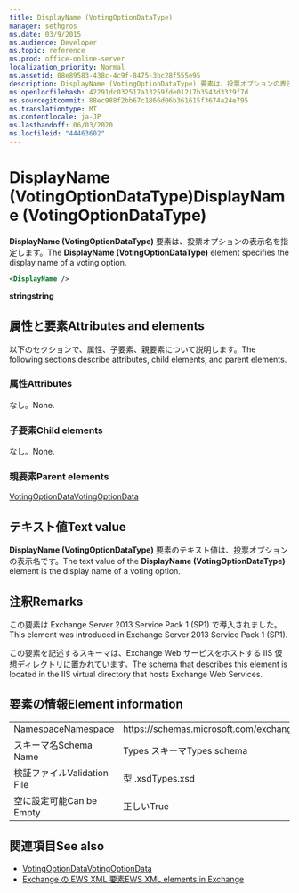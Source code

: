 ```yaml
---
title: DisplayName (VotingOptionDataType)
manager: sethgros
ms.date: 03/9/2015
ms.audience: Developer
ms.topic: reference
ms.prod: office-online-server
localization_priority: Normal
ms.assetid: 08e89583-438c-4c9f-8475-3bc28f555e95
description: DisplayName (VotingOptionDataType) 要素は、投票オプションの表示名を指定します。
ms.openlocfilehash: 42291dc032517a13259fde01217b3543d3329f7d
ms.sourcegitcommit: 88ec988f2bb67c1866d06b361615f3674a24e795
ms.translationtype: MT
ms.contentlocale: ja-JP
ms.lasthandoff: 06/03/2020
ms.locfileid: "44463602"
---
```

# <a name="displayname-votingoptiondatatype"></a><span data-ttu-id="5c192-103">DisplayName (VotingOptionDataType)</span><span class="sxs-lookup"><span data-stu-id="5c192-103">DisplayName (VotingOptionDataType)</span></span>

<span data-ttu-id="5c192-104">**DisplayName (VotingOptionDataType)** 要素は、投票オプションの表示名を指定します。</span><span class="sxs-lookup"><span data-stu-id="5c192-104">The **DisplayName (VotingOptionDataType)** element specifies the display name of a voting option.</span></span> 
  
```XML
<DisplayName />
```

 <span data-ttu-id="5c192-105">**string**</span><span class="sxs-lookup"><span data-stu-id="5c192-105">**string**</span></span>
## <a name="attributes-and-elements"></a><span data-ttu-id="5c192-106">属性と要素</span><span class="sxs-lookup"><span data-stu-id="5c192-106">Attributes and elements</span></span>

<span data-ttu-id="5c192-107">以下のセクションで、属性、子要素、親要素について説明します。</span><span class="sxs-lookup"><span data-stu-id="5c192-107">The following sections describe attributes, child elements, and parent elements.</span></span>
  
### <a name="attributes"></a><span data-ttu-id="5c192-108">属性</span><span class="sxs-lookup"><span data-stu-id="5c192-108">Attributes</span></span>

<span data-ttu-id="5c192-109">なし。</span><span class="sxs-lookup"><span data-stu-id="5c192-109">None.</span></span>
  
### <a name="child-elements"></a><span data-ttu-id="5c192-110">子要素</span><span class="sxs-lookup"><span data-stu-id="5c192-110">Child elements</span></span>

<span data-ttu-id="5c192-111">なし。</span><span class="sxs-lookup"><span data-stu-id="5c192-111">None.</span></span>
  
### <a name="parent-elements"></a><span data-ttu-id="5c192-112">親要素</span><span class="sxs-lookup"><span data-stu-id="5c192-112">Parent elements</span></span>

[<span data-ttu-id="5c192-113">VotingOptionData</span><span class="sxs-lookup"><span data-stu-id="5c192-113">VotingOptionData</span></span>](votingoptiondata.md)
  
## <a name="text-value"></a><span data-ttu-id="5c192-114">テキスト値</span><span class="sxs-lookup"><span data-stu-id="5c192-114">Text value</span></span>

<span data-ttu-id="5c192-115">**DisplayName (VotingOptionDataType)** 要素のテキスト値は、投票オプションの表示名です。</span><span class="sxs-lookup"><span data-stu-id="5c192-115">The text value of the **DisplayName (VotingOptionDataType)** element is the display name of a voting option.</span></span> 
  
## <a name="remarks"></a><span data-ttu-id="5c192-116">注釈</span><span class="sxs-lookup"><span data-stu-id="5c192-116">Remarks</span></span>

<span data-ttu-id="5c192-117">この要素は Exchange Server 2013 Service Pack 1 (SP1) で導入されました。</span><span class="sxs-lookup"><span data-stu-id="5c192-117">This element was introduced in Exchange Server 2013 Service Pack 1 (SP1).</span></span>
  
<span data-ttu-id="5c192-118">この要素を記述するスキーマは、Exchange Web サービスをホストする IIS 仮想ディレクトリに置かれています。</span><span class="sxs-lookup"><span data-stu-id="5c192-118">The schema that describes this element is located in the IIS virtual directory that hosts Exchange Web Services.</span></span>
  
## <a name="element-information"></a><span data-ttu-id="5c192-119">要素の情報</span><span class="sxs-lookup"><span data-stu-id="5c192-119">Element information</span></span>

|||
|:-----|:-----|
|<span data-ttu-id="5c192-120">Namespace</span><span class="sxs-lookup"><span data-stu-id="5c192-120">Namespace</span></span>  <br/> |https://schemas.microsoft.com/exchange/services/2006/types  <br/> |
|<span data-ttu-id="5c192-121">スキーマ名</span><span class="sxs-lookup"><span data-stu-id="5c192-121">Schema Name</span></span>  <br/> |<span data-ttu-id="5c192-122">Types スキーマ</span><span class="sxs-lookup"><span data-stu-id="5c192-122">Types schema</span></span>  <br/> |
|<span data-ttu-id="5c192-123">検証ファイル</span><span class="sxs-lookup"><span data-stu-id="5c192-123">Validation File</span></span>  <br/> |<span data-ttu-id="5c192-124">型 .xsd</span><span class="sxs-lookup"><span data-stu-id="5c192-124">Types.xsd</span></span>  <br/> |
|<span data-ttu-id="5c192-125">空に設定可能</span><span class="sxs-lookup"><span data-stu-id="5c192-125">Can be Empty</span></span>  <br/> |<span data-ttu-id="5c192-126">正しい</span><span class="sxs-lookup"><span data-stu-id="5c192-126">True</span></span>  <br/> |
   
## <a name="see-also"></a><span data-ttu-id="5c192-127">関連項目</span><span class="sxs-lookup"><span data-stu-id="5c192-127">See also</span></span>

- [<span data-ttu-id="5c192-128">VotingOptionData</span><span class="sxs-lookup"><span data-stu-id="5c192-128">VotingOptionData</span></span>](votingoptiondata.md)
- [<span data-ttu-id="5c192-129">Exchange の EWS XML 要素</span><span class="sxs-lookup"><span data-stu-id="5c192-129">EWS XML elements in Exchange</span></span>](ews-xml-elements-in-exchange.md)

